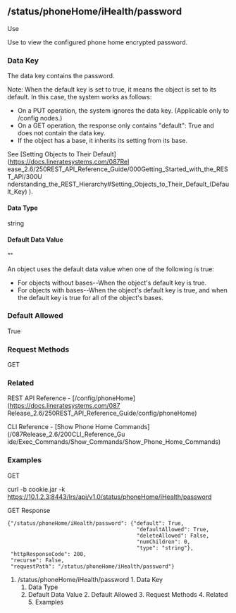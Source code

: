## /status/phoneHome/iHealth/password

Use

Use to view the configured phone home encrypted password.

### Data Key

The data key contains the password.

Note: When the default key is set to true, it means the object is set to its
default. In this case, the system works as follows:

  * On a PUT operation, the system ignores the data key. (Applicable only to /config nodes.)
  * On a GET operation, the response only contains "default": True and does not contain the data key.
  * If the object has a base, it inherits its setting from its base.

See [Setting Objects to Their Default](https://docs.lineratesystems.com/087Rel
ease_2.6/250REST_API_Reference_Guide/000Getting_Started_with_the_REST_API/300U
nderstanding_the_REST_Hierarchy#Setting_Objects_to_Their_Default_(Default_Key)
).

#### Data Type

string

#### Default Data Value

""

An object uses the default data value when one of the following is true:

  * For objects without bases--When the object's default key is true.
  * For objects with bases--When the object's default key is true, and when the default key is true for all of the object's bases.

### Default Allowed

True

### Request Methods

GET

### Related

REST API Reference - [/config/​phoneHome](https://docs.lineratesystems.com/087
Release_2.6/250REST_API_Reference_Guide/config/phoneHome)

CLI Reference - [Show Phone Home Commands](/087Release_2.6/200CLI_Reference_Gu
ide/Exec_Commands/Show_Commands/Show_Phone_Home_Commands)

### Examples

GET

curl -b cookie.jar -k
https://10.1.2.3:8443/lrs/api/v1.0/status/phoneHome/iHealth/password

GET Response

    
    
    {"/status/phoneHome/iHealth/password": {"default": True,
                                             "defaultAllowed": True,
                                             "deleteAllowed": False,
                                             "numChildren": 0,
                                             "type": "string"},
     "httpResponseCode": 200,
     "recurse": False,
     "requestPath": "/status/phoneHome/iHealth/password"}
    

  1. /status/phoneHome/iHealth/password
    1. Data Key
      1. Data Type
      2. Default Data Value
    2. Default Allowed
    3. Request Methods
    4. Related
    5. Examples

